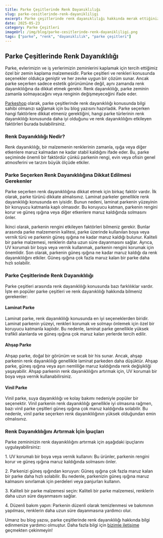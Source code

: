 ```yaml
---
title: Parke Çeşitlerinde Renk Dayanıklılığı
slug: parke-cesitlerinde-renk-dayanikliligi
excerpt: Parke çeşitlerinde renk dayanıklılığı hakkında merak ettiğiniz her şeyi bu blog yazısında bulabilirsiniz.
date: 2025-05-23
category: Parke Çeşitleri
imageUrl: /img/blog/parke-cesitlerinde-renk-dayanikliligi.png
tags: ["parke", "renk", "dayanıklılık", "parke çeşitleri"]
---
```


<h2>Parke Çeşitlerinde Renk Dayanıklılığı</h2>

<p>Parke, evlerimizin ve iş yerlerimizin zeminlerini kaplamak için tercih ettiğimiz özel bir zemin kaplama malzemesidir. Parke çeşitleri ve renkleri konusunda seçenekler oldukça geniştir ve her zevke uygun bir çözüm sunar. Ancak parke seçerken sadece estetik görünümüne değil, aynı zamanda renk dayanıklılığına da dikkat etmek gerekir. Renk dayanıklılığı, parke zeminin zamanla solmayacağını veya renginin değişmeyeceğini ifade eder.</p>

<p><a href="https://parkeshop.com">Parkeshop</a> olarak, parke çeşitlerinde renk dayanıklılığı konusunda bilgi sahibi olmanızı sağlamak için bu blog yazısını hazırladık. Parke seçerken hangi faktörlere dikkat etmeniz gerektiğini, hangi parke türlerinin renk dayanıklılığı konusunda daha iyi olduğunu ve renk dayanıklılığını etkileyen faktörleri burada bulabilirsiniz.</p>

<h3>Renk Dayanıklılığı Nedir?</h3>

<p>Renk dayanıklılığı, bir malzemenin renklerinin zamanla, ışığa veya diğer etkenlere maruz kalmadan ne kadar stabil kaldığını ifade eder. Bu, parke seçiminde önemli bir faktördür çünkü parkenin rengi, evin veya ofisin genel atmosferini ve tarzını büyük ölçüde etkiler.</p>

<h3>Parke Seçerken Renk Dayanıklılığına Dikkat Edilmesi Gerekenler</h3>

<p>Parke seçerken renk dayanıklılığına dikkat etmek için birkaç faktör vardır. İlk olarak, parke türünü dikkate almalısınız. Laminat parkeler genellikle renk dayanıklılığı konusunda en iyisidir. Bunun nedeni, laminat parkenin yüzeyinin bir koruyucu katmanla kaplı olmasıdır. Bu koruyucu katman, parkenin rengini korur ve güneş ışığına veya diğer etkenlere maruz kaldığında solmasını önler.</p>

<p>İkinci olarak, parkenin rengini etkileyen faktörleri bilmeniz gerekir. Bunlar arasında parke malzemenin kalitesi, parke üzerinde kullanılan boya veya vernik türü ve parkenin güneş ışığına ne kadar maruz kaldığı bulunur. Kaliteli bir parke malzemesi, renklerin daha uzun süre dayanmasını sağlar. Ayrıca, UV korumalı bir boya veya vernik kullanmak, parkenin rengini korumak için önemlidir. Son olarak, parkenin güneş ışığına ne kadar maruz kaldığı da renk dayanıklılığını etkiler. Güneş ışığına çok fazla maruz kalan bir parke daha hızlı solabilir.</p>

<h3>Parke Çeşitlerinde Renk Dayanıklılığı</h3>

<p>Parke çeşitleri arasında renk dayanıklılığı konusunda bazı farklılıklar vardır. İşte en popüler parke çeşitleri ve renk dayanıklılığı hakkında bilmeniz gerekenler:</p>

<h4>Laminat Parke</h4>

<p>Laminat parke, renk dayanıklılığı konusunda en iyi seçeneklerden biridir. Laminat parkenin yüzeyi, renkleri korumak ve solmayı önlemek için özel bir koruyucu katmanla kaplıdır. Bu nedenle, laminat parke genellikle yüksek trafikli alanlarda ve güneş ışığına çok maruz kalan yerlerde tercih edilir.</p>

<h4>Ahşap Parke</h4>

<p>Ahşap parke, doğal bir görünüm ve sıcak bir his sunar. Ancak, ahşap parkenin renk dayanıklılığı genellikle laminat parkeden daha düşüktür. Ahşap parke, güneş ışığına veya aşırı nemliliğe maruz kaldığında renk değişikliği yaşayabilir. Ahşap parkenin renk dayanıklılığını artırmak için, UV korumalı bir boya veya vernik kullanabilirsiniz.</p>

<h4>Vinil Parke</h4>

<p>Vinil parke, suya dayanıklılığı ve kolay bakımı nedeniyle popüler bir seçenektir. Vinil parkenin renk dayanıklılığı genellikle iyi olmasına rağmen, bazı vinil parke çeşitleri güneş ışığına çok maruz kaldığında solabilir. Bu nedenle, vinil parke seçerken renk dayanıklılığının yüksek olduğundan emin olmalısınız.</p>

<h3>Renk Dayanıklılığını Artırmak İçin İpuçları</h3>

<p>Parke zemininizin renk dayanıklılığını artırmak için aşağıdaki ipuçlarını uygulayabilirsiniz:</p>

<p>1. UV korumalı bir boya veya vernik kullanın: Bu ürünler, parkenin rengini korur ve güneş ışığına maruz kaldığında solmasını önler.</p>

<p>2. Parkenizi güneş ışığından koruyun: Güneş ışığına çok fazla maruz kalan bir parke daha hızlı solabilir. Bu nedenle, parkenizin güneş ışığına maruz kalmasını sınırlamak için perdeleri veya panjurları kullanın.</p>

<p>3. Kaliteli bir parke malzemesi seçin: Kaliteli bir parke malzemesi, renklerin daha uzun süre dayanmasını sağlar.</p>

<p>4. Düzenli bakım yapın: Parkenin düzenli olarak temizlenmesi ve bakımının yapılması, renklerin daha uzun süre dayanmasına yardımcı olur.</p>

<p>Umarız bu blog yazısı, parke çeşitlerinde renk dayanıklılığı hakkında bilgi edinmenize yardımcı olmuştur. Daha fazla bilgi için <a href="https://parkeshop.com/contact">bizimle iletişime</a> geçmekten çekinmeyin!</p>
